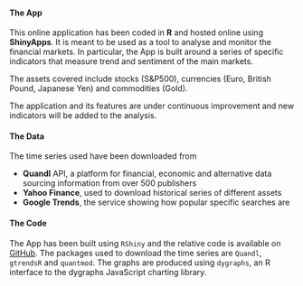 #### The App

This online application has been coded in **R** and hosted online using **ShinyApps**. It is meant to be used as a tool to analyse and monitor the financial markets. In particular, the App is built around a series of specific indicators that measure trend and sentiment of the main markets.

The assets covered include stocks (S&P500), currencies (Euro, British Pound, Japanese Yen) and commodities (Gold).

The application and its features are under continuous improvement and new indicators will be added to the analysis.
  
   
#### The Data

The time series used have been downloaded from

* **Quandl** API, a platform for financial, economic and alternative data sourcing information from over 500 publishers
* **Yahoo Finance**, used to download historical series of different assets
* **Google Trends**, the service showing how popular specific searches are
  
     
#### The Code

The App has been built using ```RShiny``` and the relative code is available on [GitHub](https://github.com/angeliflavio/MarketMonitor). The packages used to download the time series are ```Quandl```, ```gtrendsR``` and ```quantmod```. The graphs are produced using ```dygraphs```, an R interface to the dygraphs JavaScript charting library.
